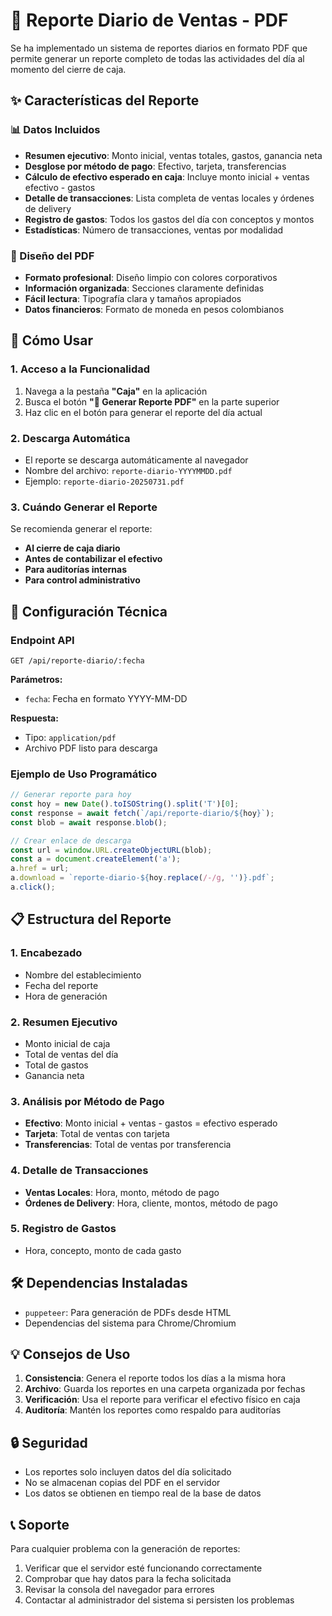 # 📄 Reporte Diario de Ventas - PDF

Se ha implementado un sistema de reportes diarios en formato PDF que permite generar un reporte completo de todas las actividades del día al momento del cierre de caja.

## ✨ Características del Reporte

### 📊 Datos Incluidos
- **Resumen ejecutivo**: Monto inicial, ventas totales, gastos, ganancia neta
- **Desglose por método de pago**: Efectivo, tarjeta, transferencias
- **Cálculo de efectivo esperado en caja**: Incluye monto inicial + ventas efectivo - gastos
- **Detalle de transacciones**: Lista completa de ventas locales y órdenes de delivery
- **Registro de gastos**: Todos los gastos del día con conceptos y montos
- **Estadísticas**: Número de transacciones, ventas por modalidad

### 🎨 Diseño del PDF
- **Formato profesional**: Diseño limpio con colores corporativos
- **Información organizada**: Secciones claramente definidas
- **Fácil lectura**: Tipografía clara y tamaños apropiados
- **Datos financieros**: Formato de moneda en pesos colombianos

## 🚀 Cómo Usar

### 1. Acceso a la Funcionalidad
1. Navega a la pestaña **"Caja"** en la aplicación
2. Busca el botón **"📄 Generar Reporte PDF"** en la parte superior
3. Haz clic en el botón para generar el reporte del día actual

### 2. Descarga Automática
- El reporte se descarga automáticamente al navegador
- Nombre del archivo: `reporte-diario-YYYYMMDD.pdf`
- Ejemplo: `reporte-diario-20250731.pdf`

### 3. Cuándo Generar el Reporte
Se recomienda generar el reporte:
- **Al cierre de caja diario**
- **Antes de contabilizar el efectivo**
- **Para auditorías internas**
- **Para control administrativo**

## 🔧 Configuración Técnica

### Endpoint API
```
GET /api/reporte-diario/:fecha
```

**Parámetros:**
- `fecha`: Fecha en formato YYYY-MM-DD

**Respuesta:**
- Tipo: `application/pdf`
- Archivo PDF listo para descarga

### Ejemplo de Uso Programático
```javascript
// Generar reporte para hoy
const hoy = new Date().toISOString().split('T')[0];
const response = await fetch(`/api/reporte-diario/${hoy}`);
const blob = await response.blob();

// Crear enlace de descarga
const url = window.URL.createObjectURL(blob);
const a = document.createElement('a');
a.href = url;
a.download = `reporte-diario-${hoy.replace(/-/g, '')}.pdf`;
a.click();
```

## 📋 Estructura del Reporte

### 1. Encabezado
- Nombre del establecimiento
- Fecha del reporte
- Hora de generación

### 2. Resumen Ejecutivo
- Monto inicial de caja
- Total de ventas del día
- Total de gastos
- Ganancia neta

### 3. Análisis por Método de Pago
- **Efectivo**: Monto inicial + ventas - gastos = efectivo esperado
- **Tarjeta**: Total de ventas con tarjeta
- **Transferencias**: Total de ventas por transferencia

### 4. Detalle de Transacciones
- **Ventas Locales**: Hora, monto, método de pago
- **Órdenes de Delivery**: Hora, cliente, montos, método de pago

### 5. Registro de Gastos
- Hora, concepto, monto de cada gasto

## 🛠️ Dependencias Instaladas

- `puppeteer`: Para generación de PDFs desde HTML
- Dependencias del sistema para Chrome/Chromium

## 💡 Consejos de Uso

1. **Consistencia**: Genera el reporte todos los días a la misma hora
2. **Archivo**: Guarda los reportes en una carpeta organizada por fechas
3. **Verificación**: Usa el reporte para verificar el efectivo físico en caja
4. **Auditoría**: Mantén los reportes como respaldo para auditorías

## 🔒 Seguridad

- Los reportes solo incluyen datos del día solicitado
- No se almacenan copias del PDF en el servidor
- Los datos se obtienen en tiempo real de la base de datos

## 📞 Soporte

Para cualquier problema con la generación de reportes:
1. Verificar que el servidor esté funcionando correctamente
2. Comprobar que hay datos para la fecha solicitada
3. Revisar la consola del navegador para errores
4. Contactar al administrador del sistema si persisten los problemas
